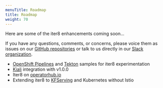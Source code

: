 ```yaml
---
menuTitle: Roadmap
title: Roadmap
weight: 70
---
```


Here are some of the iter8 enhancements coming soon...

If you have any questions, comments, or concerns, please voice them as issues on our [GitHub repositories](https://github.com/iter8-tools/) or talk to us directly in our [Slack organization](https://join.slack.com/t/iter8-tools/shared_invite/enQtODU0NTczMTQ5NDU4LTJmNGE1OTBhOWI4NzllZGE0ZjdhM2M3MzJlMjcxYjliMTJlM2YxMzQ4OWQ5NGViYTM2MTU4MWRkZTgxNzZiMzg).

* [OpenShift Pipelines](https://www.openshift.com/learn/topics/pipelines) and [Tekton](https://cloud.google.com/tekton) samples for iter8 experimentation
* [Kiali](https://kiali.io/) integration with v1.0.0
* Iter8 on [operatorhub.io](https://operatorhub.io/)
* Extending iter8 to [KFServing](https://www.kubeflow.org/docs/components/serving/kfserving/) and Kubernetes without Istio